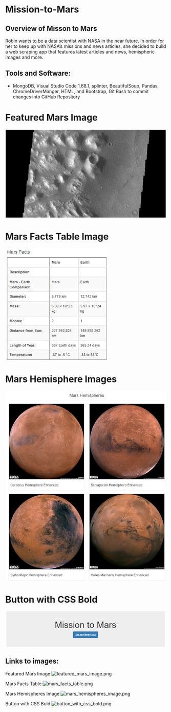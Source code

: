 # Mission-to-Mars

## Overview of Misson to Mars
Robin wants to be a data scientist with NASA in the near future. In order for her to keep up with NASA’s missions and news articles, she decided to build a web scraping app that features latest articles and news, hemispheric images and more. 



## Tools and Software: 
- MongoDB, Visual Studio Code 1.68.1, splinter, BeautifulSoup, Pandas, ChromeDriverManger, HTML, and Bootstrap, Git Bash to commit changes into GitHub Repository


# Featured Mars Image
![Featured Mars Image](/Resources/featured_mars_image.png)<br>


# Mars Facts Table Image<br>
![Mars Facts Table Image](/Resources/mars_facts_table.png)<br>


# Mars Hemisphere Images
![Mars Hemispheres Image](/Resources/mars_hemispheres_image.png)<br>


# Button with CSS Bold
![Button with CSS Bold](/Resources/button_with_css_bold.png)<br>


## Links to images:
Featured Mars Image:![featured_mars_image.png](https://github.com/bariir/Mission-to-Mars/tree/main/Resources/featured_mars_image.png?raw=true)

Mars Facts Table:![mars_facts_table.png](https://github.com/bariir/Mission-to-Mars/tree/main/Resources/Resources/mars_facts_table.png?raw=true)

Mars Hemispheres Image:![mars_hemispheres_image.png](https://github.com/bariir/Mission-to-Mars/tree/main/Resources/mars_hemispheres_image.png?raw=true)

Button with CSS Bold:![button_with_css_bold.png](https://github.com/bariir/Mission-to-Mars/tree/main/Resources/button_with_css_bold.png?raw=true)





